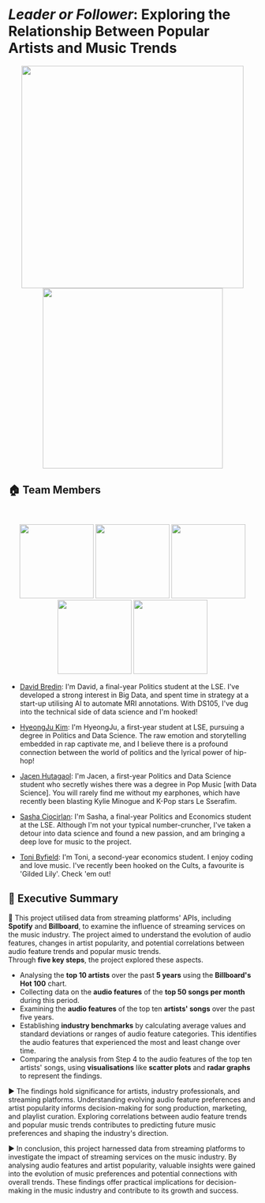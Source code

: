 # _Leader or Follower_: Exploring the Relationship Between Popular Artists and Music Trends

<p align="middle">
  <img src="https://github.com/sashaciocirlan/LSE---DS105L---Envision/assets/114475296/5be08ffe-45cc-463a-935f-53e407d0f411" width="450" />
  <img src="https://github.com/sashaciocirlan/LSE---DS105L---Envision/assets/114475296/00b05c11-fd30-4838-a0cc-6da5a4f3ad22" width="365" /> 
</p>


## 🏠 Team Members

<br>
<p align="middle">
  <img src="https://github.com/sashaciocirlan/LSE---DS105L---Envision/assets/114475296/d2018c54-0246-45b8-96dd-dae77aba42cd" width="150" />
  <img src="https://github.com/sashaciocirlan/LSE---DS105L---Envision/assets/114475296/6d371631-3dc2-4b9a-a511-742b96f66719" width="150" /> 
  <img src="https://github.com/sashaciocirlan/LSE---DS105L---Envision/assets/114475296/86581025-4645-4ac9-94c7-9f65cb14a105" width="150" />
  <img src="https://github.com/sashaciocirlan/LSE---DS105L---Envision/assets/114475296/7e459764-9f5c-4b05-942f-cb9dff9c084d" width="150" /> 
  <img src="https://github.com/sashaciocirlan/LSE---DS105L---Envision/assets/114475296/f575137f-2aa2-4ba6-8f05-3114fd3118da" width="150" />
</p>


- [David Bredin](): I'm David, a final-year Politics student at the LSE. I've developed a strong interest in Big Data, and spent time in strategy at a start-up utilising AI to automate MRI annotations. With DS105, I've dug into the technical side of data science and I'm hooked! 

- [HyeongJu Kim](): I'm HyeongJu, a first-year student at LSE, pursuing a degree in Politics and Data Science. The raw emotion and storytelling embedded in rap captivate me, and I believe there is a profound connection between the world of politics and the lyrical power of hip-hop!

- [Jacen Hutagaol](): I'm Jacen, a first-year Politics and Data Science student who secretly wishes there was a degree in Pop Music [with Data Science]. You will rarely find me without my earphones, which have recently been blasting Kylie Minogue and K-Pop stars Le Sserafim.

- [Sasha Ciocirlan](): I'm Sasha, a final-year Politics and Economics student at the LSE. Although I'm not your typical number-cruncher, I've taken a detour into data science and found a new passion, and am bringing a deep love for music to the project.

- [Toni Byfield](): I'm Toni, a second-year economics student. I enjoy coding and love music. I've recently been hooked on the Cults, a favourite is 'Gilded Lily'. Check 'em out!


## 📝 Executive Summary
🎵 This project utilised data from streaming platforms' APIs, including **Spotify** and **Billboard**, to examine the influence of streaming services on the music industry. The project aimed to understand the evolution of audio features, changes in artist popularity, and potential correlations between audio feature trends and popular music trends.<br>
Through **five key steps**, the project explored these aspects.
* Analysing the **top 10 artists** over the past **5 years** using the **Billboard's Hot 100** chart. 
* Collecting data on the **audio features** of the **top 50 songs per month** during this period. 
* Examining the **audio features** of the top ten **artists' songs** over the past five years.
* Establishing **industry benchmarks** by calculating average values and standard deviations or ranges of audio feature categories. This identifies the audio features that experienced the most and least change over time. 
* Comparing the analysis from Step 4 to the audio features of the top ten artists' songs, using **visualisations** like **scatter plots** and **radar graphs** to represent the findings.

▶️ The findings hold significance for artists, industry professionals, and streaming platforms. Understanding evolving audio feature preferences and artist popularity informs decision-making for song production, marketing, and playlist curation. Exploring correlations between audio feature trends and popular music trends contributes to predicting future music preferences and shaping the industry's direction.

▶️ In conclusion, this project harnessed data from streaming platforms to investigate the impact of streaming services on the music industry. By analysing audio features and artist popularity, valuable insights were gained into the evolution of music preferences and potential connections with overall trends. These findings offer practical implications for decision-making in the music industry and contribute to its growth and success.
